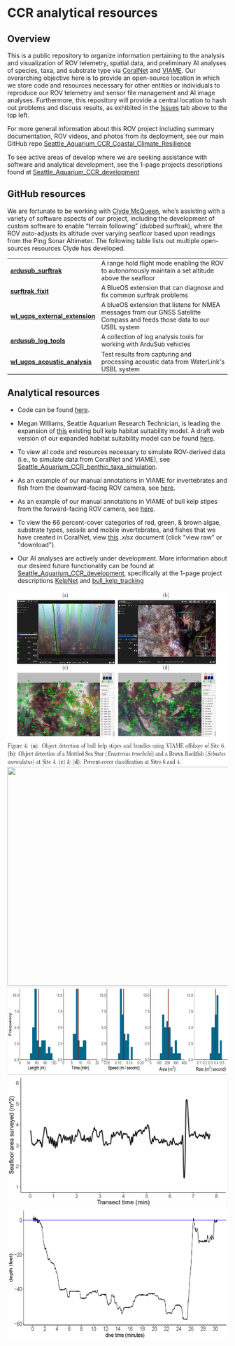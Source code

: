 # CCR analytical resources 

## Overview

This is a public repository to organize information pertaining to the analysis and visualization of ROV telemetry, spatial data, and preliminary AI analyses of species, taxa, and substrate type via [CoralNet](https://coralnet.ucsd.edu/) and [VIAME](https://www.viametoolkit.org/wp-content/uploads/2020/09/VIAME-AI-Workshop-Aug2020.pdf). 
Our overarching objective here is to provide an open-source location in which we store code and resources necessary for other entities or individuals to reproduce our ROV telemetry and sensor file management and AI image analyses. 
Furthermore, this repository will provide a central location to hash out problems and discuss results, as exhibited in the [Issues](https://github.com/zhrandell/Seattle_Aquarium_ROV_telemetry_imagery_analysis/issues?q=is%3Aissue+is%3Aclosed) tab above to the top left.

For more general information about this ROV project including summary documentation, ROV videos, and photos from its deployment, see our main GitHub repo [Seattle_Aquarium_CCR_Coastal_Climate_Resilience](https://github.com/zhrandell/Seattle_Aquarium_CCR_Coastal_Climate_Resilience)

To see active areas of develop where we are seeking assistance with software and analytical development, see the 1-page projects descriptions found at [Seattle_Aquarium_CCR_development](https://github.com/zhrandell/Seattle_Aquarium_CCR_development) 

## GitHub resources

We are fortunate to be working with [Clyde McQueen](https://github.com/clydemcqueen), who’s assisting with a variety of software aspects of our project, including the development of custom software to enable “terrain following” (dubbed surftrak), where the ROV auto-adjusts its altitude over varying seafloor based upon readings from the Ping Sonar Altimeter. The following table lists out multiple open-sources resources Clyde has developed.

<table>
<tr> <td> <a href="https://github.com/clydemcqueen/ardusub_surftrak"> <b> ardusub_surftrak </b> </a> </td> <td> A range hold flight mode enabling the ROV to autonomously maintain a set altitude above the seafloor </td> </tr> 
<tr> <td> <a href="https://github.com/clydemcqueen/surftrak_fixit"> <b> surftrak_fixit </b> </a> </td> <td> A BlueOS extension that can diagnose and fix common surftrak problems </td> </tr> 
<tr> <td> <a href="https://github.com/clydemcqueen/wl_ugps_external_extension"> <b> wl_ugps_external_extension </b> </a> </td> <td> A blueOS extension that listens for NMEA messages from our GNSS Satelitte Compass and feeds those data to our USBL system </td> </tr> 
<tr> <td> <a href="https://github.com/clydemcqueen/ardusub_log_tools"> <b> ardusub_log_tools </b> </a> </td> <td> A collection of log analysis tools for working with ArduSub vehicles </td> </tr> 
<tr> <td> <a href="https://github.com/clydemcqueen/wl_ugps_acoustic_analysis"> <b> wl_ugps_acoustic_analysis </b> </a> </td> <td> Test results from capturing and processing acoustic data from WaterLink's USBL system </td> </tr> 
</table>

## Analytical resources

* Code can be found [here](https://github.com/zhrandell/Seattle_Aquarium_ROV_telemetry_imagery_analysis/tree/main/code).

* Megan Williams, Seattle Aquarium Research Technician, is leading the expansion of [this](https://experience.arcgis.com/experience/b11daaa83ff045f1a9d88b2b926e1f75) existing bull kelp habitat suitability model. A draft web version of our expanded habitat suitability model can be found [here](https://experience.arcgis.com/experience/17d4311a53454108a1196b90bd236547/page/Map/).

* To view all code and resources necessary to simulate ROV-derived data (i.e., to simulate data from CoralNet and VIAME), see [Seattle_Aquarium_CCR_benthic_taxa_simulation](https://github.com/zhrandell/Seattle_Aquarium_CCR_benthic_taxa_simulation).

* As an example of our manual annotations in VIAME for invertebrates and fish from the downward-facing ROV camera, see [here](https://viame.kitware.com/#/viewer/65f9a6c9481fe4ee851404f1).

* As an example of our manual annotations in VIAME of bull kelp stipes from the forward-facing ROV camera, see [here](https://viame.kitware.com/#/viewer/6650f76027e66d3c73937562).

* To view the 66 percent-cover categories of red, green, & brown algae, substrate types, sessile and mobile invertebrates, and fishes that we have created in CoralNet, view [this](https://github.com/zhrandell/Seattle_Aquarium_CCR_analytical_resources/blob/main/documents/CoralNet_Classifications.xlsx) *.xlsx* document (click "view raw" or "download").

* Our AI analyses are actively under development. More information about our desired future functionality can be found at [Seattle_Aquarium_CCR_development](https://github.com/zhrandell/Seattle_Aquarium_CCR_development), specifically at the 1-page project descriptions [KelpNet](https://github.com/zhrandell/Seattle_Aquarium_CCR_development/blob/main/1-pagers/KelpNet.md) and [bull_kelp_tracking](https://github.com/zhrandell/Seattle_Aquarium_CCR_development/blob/main/1-pagers/bull_kelp_tracking.md)

<p align="center">
  <img src="figures/AI_image.png" width="600", height="400"/>
  <img src="figures/CentennialPark.png" width="600", height="500"/>
  <img src="figures/survey_params.png" width="600", height="200" /> 
  <img src="figures/area_T4.png" width="600", height="300" />
  <img src="figures/2022_08_01_Mushroom-Rock_depthlog1024_1.png" width="600", height="300" />
</p>



